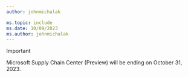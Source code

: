 ```yaml
---
author: johnmichalak

ms.topic: include
ms.date: 10/09/2023
ms.author: johnmichalak
---
```


> [!IMPORTANT]
> Microsoft Supply Chain Center (Preview) will be ending on October 31, 2023.
